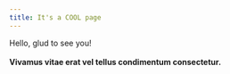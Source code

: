```yaml
---
title: It's a COOL page
---
```


Hello, glud to see you!
<br><br>
**Vivamus vitae erat vel tellus condimentum consectetur.**